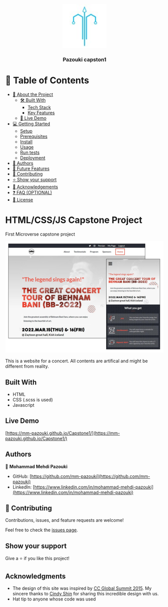 <a name="readme-top"></a>

<!--
HOW TO USE:
This is an example of how you may give instructions on setting up your project locally.

Modify this file to match your project and remove sections that don't apply.

REQUIRED SECTIONS:
- Table of Contents
- About the Project
  - Built With
  - Live Demo
- Getting Started
- Authors
- Future Features
- Contributing
- Show your support
- Acknowledgements
- License

OPTIONAL SECTIONS:
- FAQ

After you're finished please remove all the comments and instructions!
-->

<div align="center">
  <!-- You are encouraged to replace this logo with your own! Otherwise you can also remove it. -->
  <img src="logo.png" alt="logo" width="140"  height="auto" />
  <br/>

  <h3><b>Pazouki capston1</b></h3>

</div>

<!-- TABLE OF CONTENTS -->

# 📗 Table of Contents

- [📖 About the Project](#about-project)
  - [🛠 Built With](#built-with)
    - [Tech Stack](#tech-stack)
    - [Key Features](#key-features)
  - [🚀 Live Demo](#live-demo)
- [💻 Getting Started](#getting-started)
  - [Setup](#setup)
  - [Prerequisites](#prerequisites)
  - [Install](#install)
  - [Usage](#usage)
  - [Run tests](#run-tests)
  - [Deployment](#deployment)
- [👥 Authors](#authors)
- [🔭 Future Features](#future-features)
- [🤝 Contributing](#contributing)
- [⭐️ Show your support](#support)
- [🙏 Acknowledgements](#acknowledgements)
- [❓ FAQ (OPTIONAL)](#faq)
- [📝 License](#license)

<!-- PROJECT DESCRIPTION -->
# HTML/CSS/JS Capstone Project 
 First Microverse capstone project


![screenshot](https://github.com/mm-pazouki/Capstone1/blob/main/images/screenshot-min.jpg)

This is a website for a concert. All contents are artifical and might be different from reality. 

## Built With

- HTML
- CSS (.scss is used)
- Javascript

## Live Demo

[https://mm-pazouki.github.io/Capstone1/](https://mm-pazouki.github.io/Capstone1/)



## Authors

👤 **Mohammad Mehdi Pazouki**

- GitHub: [https://github.com/mm-pazouki](https://github.com/mm-pazouki)
- LinkedIn: [https://www.linkedin.com/in/mohammad-mehdi-pazouki](https://www.linkedin.com/in/mohammad-mehdi-pazouki)


## 🤝 Contributing

Contributions, issues, and feature requests are welcome!

Feel free to check the [issues page](../../issues/).

## Show your support

Give a ⭐️ if you like this project!

## Acknowledgments

- The design of this site was inspired by [CC Global Summit 2015](https://www.behance.net/gallery/29845175/CC-Global-Summit-2015). My sincere thanks to [Cindy Shin](https://www.behance.net/adagio07) for sharing this incredible design with us.
- Hat tip to anyone whose code was used
